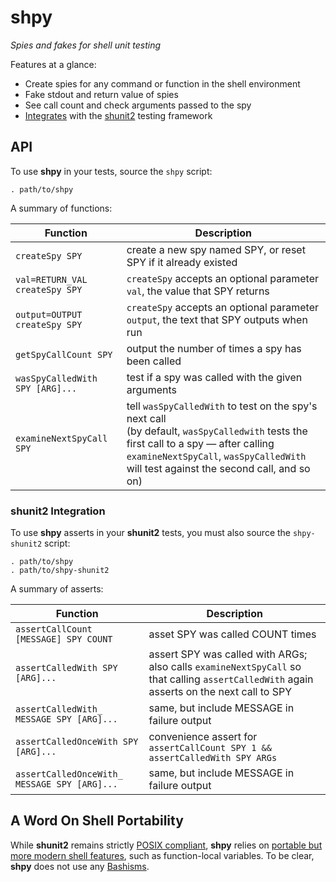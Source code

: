 # shpy

*Spies and fakes for shell unit testing*

Features at a glance:

* Create spies for any command or function in the shell environment
* Fake stdout and return value of spies
* See call count and check arguments passed to the spy
* [Integrates](#shunit2-integration) with the [shunit2](http://code.google.com/p/shunit2/) testing framework

## API

To use **shpy** in your tests, source the `shpy` script:

	. path/to/shpy
	
A summary of functions:

Function                        | Description
--------------------------------|---------------------------------------------------------------------------------
`createSpy SPY`                 | create a new spy named SPY, or reset SPY if it already existed
`val=RETURN_VAL createSpy SPY`  | `createSpy` accepts an optional parameter `val`, the value that SPY returns
`output=OUTPUT createSpy SPY`   | `createSpy` accepts an optional parameter `output`, the text that SPY outputs when run
`getSpyCallCount SPY`           | output the number of times a spy has been called
`wasSpyCalledWith SPY [ARG]...` | test if a spy was called with the given arguments
`examineNextSpyCall SPY`        | tell `wasSpyCalledWith` to test on the spy's next call<br/>(by default, `wasSpyCalledwith` tests the first call to a spy — after calling `examineNextSpyCall`, `wasSpyCalledWith` will test against the second call, and so on)

### shunit2 Integration

To use **shpy** asserts in your **shunit2** tests, you must also source the
`shpy-shunit2` script:

	. path/to/shpy
	. path/to/shpy-shunit2
	
A summary of asserts:

Function                                     | Description
---------------------------------------------|----------------------------------------------------------------------
`assertCallCount [MESSAGE] SPY COUNT`        | asset SPY was called COUNT times
`assertCalledWith SPY [ARG]...`              | assert SPY was called with ARGs; also calls `examineNextSpyCall` so that calling `assertCalledWith` again asserts on the next call to SPY
`assertCalledWith_ MESSAGE SPY [ARG]...`     | same, but include MESSAGE in failure output
`assertCalledOnceWith SPY [ARG]...`          | convenience assert for `assertCallCount SPY 1 && assertCalledWith SPY ARGs`
`assertCalledOnceWith_ MESSAGE SPY [ARG]...` | same, but include MESSAGE in failure output

## A Word On Shell Portability

While **shunit2** remains strictly [POSIX
compliant](http://shellhaters.heroku.com/posix), **shpy** relies on [portable but more modern shell features](http://apenwarr.ca/log/?m=201102#28), such as
function-local variables.  To be clear, **shpy** does not use any
[Bashisms](https://wiki.ubuntu.com/DashAsBinSh).
